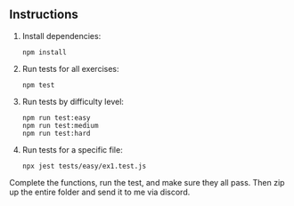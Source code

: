 ## Instructions

1. Install dependencies:
   ```
   npm install
   ```

2. Run tests for all exercises:
   ```
   npm test
   ```

3. Run tests by difficulty level:
   ```
   npm run test:easy
   npm run test:medium
   npm run test:hard
   ```

4. Run tests for a specific file:
   ```
   npx jest tests/easy/ex1.test.js
   ```

Complete the functions, run the test, and make sure they all pass. Then zip up the entire folder and send it to me via discord.

